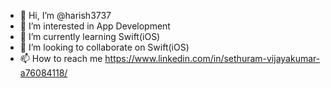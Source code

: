 - 👋 Hi, I’m @harish3737
- 👀 I’m interested in App Development
- 🌱 I’m currently learning Swift(iOS)
- 💞️ I’m looking to collaborate on Swift(iOS)
- 📫 How to reach me https://www.linkedin.com/in/sethuram-vijayakumar-a76084118/

<!---
harish3737/harish3737 is a ✨ special ✨ repository because its `README.md` (this file) appears on your GitHub profile.
You can click the Preview link to take a look at your changes.
--->
